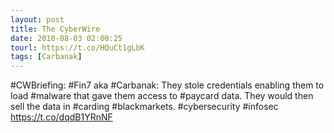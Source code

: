 ```yaml
---
layout: post
title: The CyberWire
date: 2018-08-03 02:00:25
tourl: https://t.co/HQuCt1gLbK
tags: [Carbanak]
---
```

#CWBriefing: #Fin7 aka #Carbanak: They stole credentials enabling them to load #malware that gave them access to #paycard data. They would then sell the data in #carding #blackmarkets. #cybersecurity #infosec https://t.co/dqdB1YRnNF